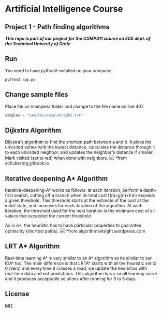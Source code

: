 # Artificial Intelligence Course
## Project 1 - Path finding algorithms
***This repo is part of our project for the COMP311 course on ECE dept. of the Technical Univerity of Crete***
## Run
You need to have python3 installed on your computer.
```bash
python3 app.py
```

## Change sample files
Place file on /samples/ folder and change to the file name on line 407.
```python
samples = "samples/sampleGraph1.txt"
```

## Dijkstra Algorithm
Dijkstra's algorithm to find the shortest path between a and b. It picks the unvisited vertex with the lowest distance, calculates the distance through it to each unvisited neighbor, and updates the neighbor's distance if smaller. Mark visited (set to red) when done with neighbors.
![](https://gblobscdn.gitbook.com/assets%2F-LdGcqx-Ay6h4-DM_J08%2F-LdQqBd3uKWBVNik1EzU%2F-LdQqDsb98yf6tUa_Yif%2Fdijkstra.gif?alt=media&token=a2c261f8-3e0a-46ab-a6cc-abe9f6b2b934)
*from schubertng.gitbook.io

## Iterative deepening A* Algorithm
Iterative-deepening-A* works as follows: at each iteration, perform a depth-first search, cutting off a branch when its total cost f(n)=g(n)+h(n) exceeds a given threshold. This threshold starts at the estimate of the cost at the initial state, and increases for each iteration of the algorithm. At each iteration, the threshold used for the next iteration is the minimum cost of all values that exceeded the current threshold.

As in A*, the heuristic has to have particular properties to guarantee optimality (shortest paths). 
![](https://algorithmsinsight.files.wordpress.com/2016/03/ida-star.gif)
*from algorithmsinsight.wordpress.com

## LRT A* Algorithm
Real-time learning A* is very similar to an A* algorithm so its similar to our IDA* too. The main difference is that LRTA* starts with all the heuristic set to 0 (zero) and every time it crosses a road, we update the heuristics with real-time data and not predictions. This algorithm has a small learning curve and it produces acceptable solutions after running for 3 to 5 days.

## License
[MIT](https://choosealicense.com/licenses/mit/)